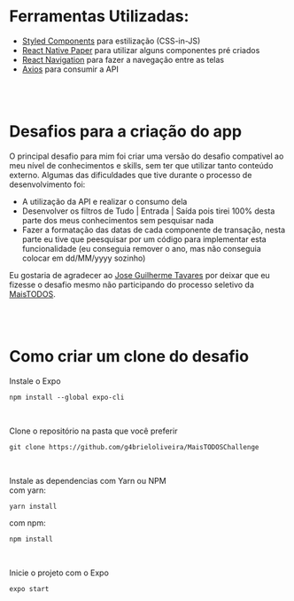 # Ferramentas Utilizadas:
- <a href="https://styled-components.com/docs">Styled Components</a> para estilização (CSS-in-JS)
- <a href="https://callstack.github.io/react-native-paper/">React Native Paper</a> para utilizar alguns componentes pré criados
- <a href="https://reactnavigation.org/docs/getting-started/">React Navigation</a> para fazer a navegação entre as telas
- <a href="https://www.npmjs.com/package/axios">Axios</a> para consumir a API

</br>
</br>

# Desafios para a criação do app
O principal desafio para mim foi criar uma versão do desafio compativel ao meu nível de conhecimentos e skills, sem ter que utilizar tanto conteúdo externo. Algumas das dificuldades que tive durante o processo de desenvolvimento foi:

- A utilização da API e realizar o consumo dela
- Desenvolver os filtros de Tudo | Entrada | Saída pois tirei 100% desta parte dos meus conhecimentos sem pesquisar nada
- Fazer a formatação das datas de cada componente de transação, nesta parte eu tive que peesquisar por um código para implementar esta funcionalidade (eu conseguia remover o ano, mas não conseguia colocar em dd/MM/yyyy sozinho)


<p>Eu gostaria de agradecer ao <a href="https://www.linkedin.com/in/tavaresjg/">Jose Guilherme Tavares</a> por deixar que eu fizesse o desafio mesmo não participando do processo seletivo da <a href="https://www.linkedin.com/company/maistodos/">MaisTODOS</a>.</p>

</br>
</br>

# Como criar um clone do desafio
Instale o Expo
```
npm install --global expo-cli
```
</br>

Clone o repositório na pasta que você preferir
```
git clone https://github.com/g4brieloliveira/MaisTODOSChallenge
```
</br>

Instale as dependencias com Yarn ou NPM</br>
com yarn:
```
yarn install
```

com npm:
```
npm install
```
</br>

Inicie o projeto com o Expo
```
expo start
```
</br>